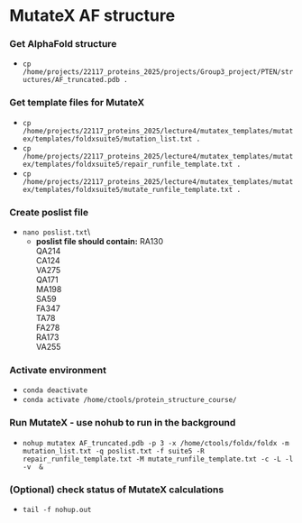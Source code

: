 # MutateX AF structure

### Get AlphaFold structure
- `cp /home/projects/22117_proteins_2025/projects/Group3_project/PTEN/structures/AF_truncated.pdb .`

### Get template files for MutateX
- `cp /home/projects/22117_proteins_2025/lecture4/mutatex_templates/mutatex/templates/foldxsuite5/mutation_list.txt .`
- `cp /home/projects/22117_proteins_2025/lecture4/mutatex_templates/mutatex/templates/foldxsuite5/repair_runfile_template.txt .`
- `cp /home/projects/22117_proteins_2025/lecture4/mutatex_templates/mutatex/templates/foldxsuite5/mutate_runfile_template.txt .`

### Create poslist file
- `nano poslist.txt`\
  - **poslist file should contain:**
    RA130\
    QA214\
    CA124\
    VA275\
    QA171\
    MA198\
    SA59\
    FA347\
    TA78\
    FA278\
    RA173\
    VA255

### Activate environment
- `conda deactivate`
- `conda activate /home/ctools/protein_structure_course/`

### Run MutateX - use nohub to run in the background
- `nohup mutatex AF_truncated.pdb -p 3 -x /home/ctools/foldx/foldx -m mutation_list.txt -q poslist.txt -f suite5 -R repair_runfile_template.txt -M mutate_runfile_template.txt -c -L -l -v  &`

### (Optional) check status of MutateX calculations
- `tail -f nohup.out`

